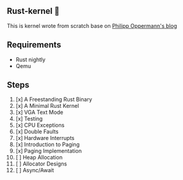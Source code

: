 
## Rust-kernel 🥑

This is kernel wrote from scratch base on [Philipp Oppermann's blog](https://os.phil-opp.com/)

## Requirements

- Rust nightly
- Qemu

## Steps

1. [x] A Freestanding Rust Binary
2. [x] A Minimal Rust Kernel
3. [x] VGA Text Mode
4. [x] Testing
5. [x] CPU Exceptions
6. [x] Double Faults
7. [x] Hardware Interrupts
8. [x] Introduction to Paging
9. [x] Paging Implementation
10. [ ] Heap Allocation
11. [ ] Allocator Designs
12. [ ] Async/Await


